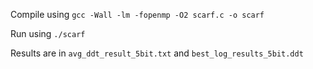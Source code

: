 Compile using ```gcc -Wall -lm -fopenmp -O2 scarf.c -o scarf ```

Run using ```./scarf```

Results are in ```avg_ddt_result_5bit.txt``` and ```best_log_results_5bit.ddt```
